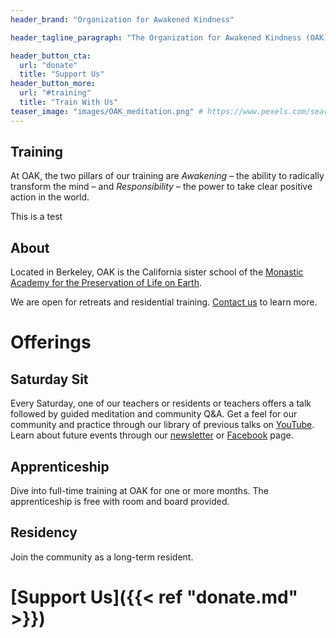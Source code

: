 ```yaml
---
header_brand: "Organization for Awakened Kindness"

header_tagline_paragraph: "The Organization for Awakened Kindness (OAK) is a Monastic Academy in the San Francisco Bay dedicated to training contemplative leaders to address existential threats to life on earth."

header_button_cta:
  url: "donate"
  title: "Support Us"
header_button_more:
  url: "#training"
  title: "Train With Us"
teaser_image: "images/OAK_meditation.png" # https://www.pexels.com/search/product%20testing/
---
```


## Training
At OAK, the two pillars of our training are *Awakening* – the ability to radically transform the mind – and *Responsibility* – the power to take clear positive action in the world.

This is a test

## About
Located in Berkeley, OAK is the California sister school of the [Monastic Academy for the Preservation of Life on Earth](https://www.monasticacademy.com/).

We are open for retreats and residential training. [Contact us](mailto:oak@monasticacademy.org) to learn more.

# Offerings
## Saturday Sit
Every Saturday, one of our teachers or residents or teachers offers a talk followed by guided meditation and community Q&A. Get a feel for our community and practice through our library of previous talks on [YouTube](https://www.youtube.com/channel/UCKSsSi1XoDEYa2XOnLrlZ5g/videos). Learn about future events through our [newsletter](http://eepurl.com/dnvpi1) or [Facebook](https://www.facebook.com/OAKMonasticCoworking/) page.

## Apprenticeship
Dive into full-time training at OAK for one or more months. The apprenticeship is free with room and board provided.

## Residency
Join the community as a long-term resident.


# [Support Us]({{< ref "donate.md" >}})

